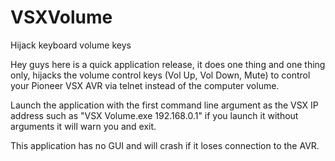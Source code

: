 VSXVolume
=========

Hijack keyboard volume keys

Hey guys here is a quick application release, it does one thing and one thing only, hijacks the volume control keys (Vol Up, Vol Down, Mute) to control your Pioneer VSX AVR via telnet instead of the computer volume.

Launch the application with the first command line argument as the VSX IP address such as "VSX Volume.exe 192.168.0.1" if you launch it without arguments it will warn you and exit.

This application has no GUI and will crash if it loses connection to the AVR.
